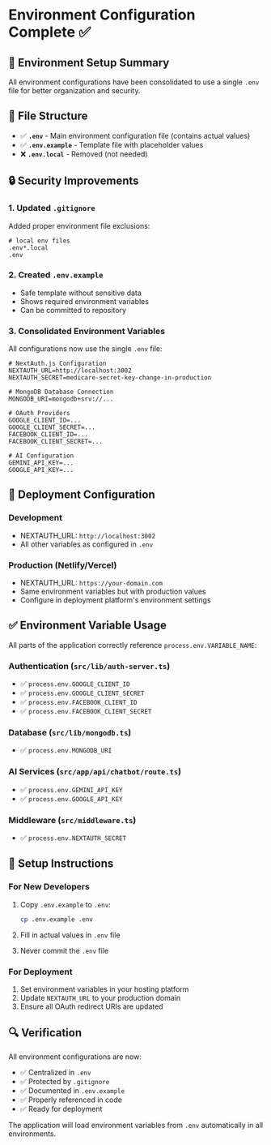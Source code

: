# Environment Configuration Complete ✅

## 🔧 Environment Setup Summary

All environment configurations have been consolidated to use a single `.env` file for better organization and security.

## 📁 File Structure

- ✅ **`.env`** - Main environment configuration file (contains actual values)
- ✅ **`.env.example`** - Template file with placeholder values
- ❌ **`.env.local`** - Removed (not needed)

## 🔒 Security Improvements

### 1. Updated `.gitignore`
Added proper environment file exclusions:
```gitignore
# local env files
.env*.local
.env
```

### 2. Created `.env.example`
- Safe template without sensitive data
- Shows required environment variables
- Can be committed to repository

### 3. Consolidated Environment Variables
All configurations now use the single `.env` file:

```env
# NextAuth.js Configuration
NEXTAUTH_URL=http://localhost:3002
NEXTAUTH_SECRET=medicare-secret-key-change-in-production

# MongoDB Database Connection
MONGODB_URI=mongodb+srv://...

# OAuth Providers
GOOGLE_CLIENT_ID=...
GOOGLE_CLIENT_SECRET=...
FACEBOOK_CLIENT_ID=...
FACEBOOK_CLIENT_SECRET=...

# AI Configuration
GEMINI_API_KEY=...
GOOGLE_API_KEY=...
```

## 🚀 Deployment Configuration

### Development
- NEXTAUTH_URL: `http://localhost:3002`
- All other variables as configured in `.env`

### Production (Netlify/Vercel)
- NEXTAUTH_URL: `https://your-domain.com`
- Same environment variables but with production values
- Configure in deployment platform's environment settings

## ✅ Environment Variable Usage

All parts of the application correctly reference `process.env.VARIABLE_NAME`:

### Authentication (`src/lib/auth-server.ts`)
- ✅ `process.env.GOOGLE_CLIENT_ID`
- ✅ `process.env.GOOGLE_CLIENT_SECRET`
- ✅ `process.env.FACEBOOK_CLIENT_ID`
- ✅ `process.env.FACEBOOK_CLIENT_SECRET`

### Database (`src/lib/mongodb.ts`)
- ✅ `process.env.MONGODB_URI`

### AI Services (`src/app/api/chatbot/route.ts`)
- ✅ `process.env.GEMINI_API_KEY`
- ✅ `process.env.GOOGLE_API_KEY`

### Middleware (`src/middleware.ts`)
- ✅ `process.env.NEXTAUTH_SECRET`

## 📝 Setup Instructions

### For New Developers
1. Copy `.env.example` to `.env`:
   ```bash
   cp .env.example .env
   ```

2. Fill in actual values in `.env` file

3. Never commit the `.env` file

### For Deployment
1. Set environment variables in your hosting platform
2. Update `NEXTAUTH_URL` to your production domain
3. Ensure all OAuth redirect URIs are updated

## 🔍 Verification

All environment configurations are now:
- ✅ Centralized in `.env`
- ✅ Protected by `.gitignore`
- ✅ Documented in `.env.example`
- ✅ Properly referenced in code
- ✅ Ready for deployment

The application will load environment variables from `.env` automatically in all environments.
